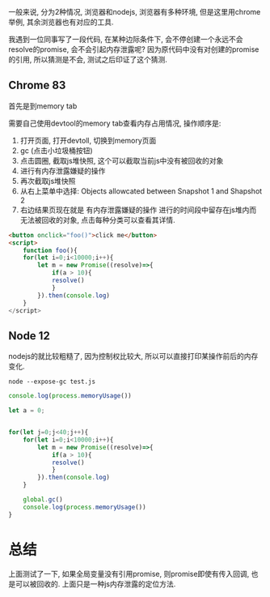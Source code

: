 
一般来说, 分为2种情况, 浏览器和nodejs, 浏览器有多种环境, 但是这里用chrome举例, 其余浏览器也有对应的工具.

我遇到一位同事写了一段代码, 在某种边际条件下, 会不停创建一个永远不会resolve的promise, 会不会引起内存泄露呢? 因为原代码中没有对创建的promise的引用, 所以猜测是不会, 测试之后印证了这个猜测.

## Chrome 83

首先是到memory tab

需要自己使用devtool的memory tab查看内存占用情况, 操作顺序是:

1. 打开页面, 打开devtoll, 切换到memory页面
2. gc (点击小垃圾桶按钮)
3. 点击圆圈, 截取js堆快照, 这个可以截取当前js中没有被回收的对象
4. 进行有内存泄露嫌疑的操作
5. 再次截取js堆快照
6. 从右上菜单中选择: Objects allowcated between Snapshot 1 and Shapshot 2
7. 右边结果页现在就是 有内存泄露嫌疑的操作 进行的时间段中留存在js堆内而无法被回收的对象, 点击每种分类可以查看其详情.

```html
<button onclick="foo()">click me</button>
<script>
    function foo(){
    for(let i=0;i<10000;i++){
        let m = new Promise((resolve)=>{
            if(a > 10){
            resolve()
            }
        }).then(console.log)
    }
</script>
```

## Node 12

nodejs的就比较粗糙了, 因为控制权比较大, 所以可以直接打印某操作前后的内存变化.

`node --expose-gc test.js`

```js
console.log(process.memoryUsage())

let a = 0;


for(let j=0;j<40;j++){
    for(let i=0;i<10000;i++){
        let m = new Promise((resolve)=>{
            if(a > 10){
            resolve()
            }
        }).then(console.log)
    }

    global.gc()
    console.log(process.memoryUsage())
}
```

# 总结
上面测试了一下, 如果全局变量没有引用promise, 则promise即使有传入回调, 也是可以被回收的. 上面只是一种js内存泄露的定位方法.